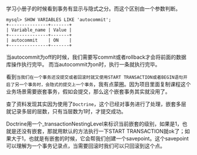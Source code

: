 学习小册子的时候看到事务有显示与隐式之分。而这个区别由一个参数判断。
```
mysql> SHOW VARIABLES LIKE 'autocommit';
+---------------+-------+
| Variable_name | Value |
+---------------+-------+
| autocommit    | ON    |
+---------------+-------+
```

当autocommit为off的时候，我们需要写commit或者rollback才会将前面的数据库操作执行完毕。
而当autocommit为on时，执行一条就执行完毕。

看到`当我们在一个事务还没提交或者回滚时就又使用START TRANSACTION或者BEGIN语句开启了另一个事务时，会隐式的提交上一个事务`，我有点蒙圈。因为项目里面复制课程这个业务场景需要嵌套事务，假如会提交，那么这个嵌套事务其实就没用了。

查了资料发现其实因为使用了`Doctrine`，这个已经对事务进行了处理，嵌套多层就记录多层的层数，只有当层数为1时，才提交成功。

Doctrine用一个_transactionNestingLevel来标识当前嵌套的级别，如果是1，也就是还没有嵌套，那就用默认的方法执行一下START TRANSACTION就ok了；如果大于1，也就是有嵌套的时候，它会帮我们创建一个savepoint。这个savepoint可以理解为一个事务记录点，当需要回滚时我们可以只回滚到这个点。

